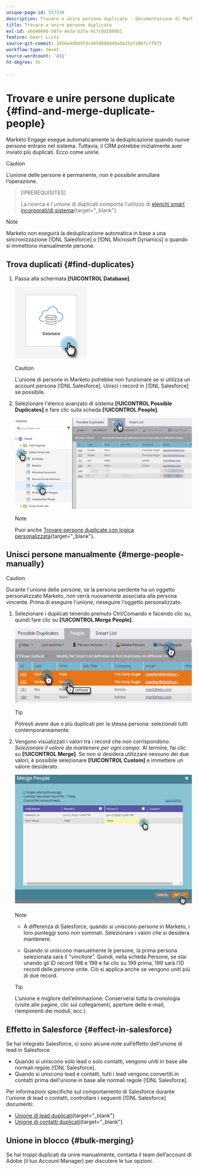 ```yaml
---
unique-page-id: 557339
description: Trovare e unire persone duplicate - Documentazione di Marketo - Documentazione del prodotto
title: Trovare e unire persone duplicate
exl-id: a6d46096-587a-4e3a-b37a-917c0d2098b1
feature: Smart Lists
source-git-commit: 3456e4d0d9fdcd4590884d9a5b15ef206fcff875
workflow-type: tm+mt
source-wordcount: '411'
ht-degree: 3%

---
```


# Trovare e unire persone duplicate {#find-and-merge-duplicate-people}

Marketo Engage esegue automaticamente la deduplicazione quando nuove persone entrano nel sistema. Tuttavia, il CRM potrebbe inizialmente aver inviato più duplicati. Ecco come unirle.

>[!CAUTION]
>
>L’unione delle persone è permanente, non è possibile annullare l’operazione.

>[!PREREQUISITES]
>
>La ricerca e l&#39;unione di duplicati comporta l&#39;utilizzo di [elenchi smart incorporati/di sistema](/help/marketo/product-docs/core-marketo-concepts/smart-lists-and-static-lists/using-smart-lists/use-built-in-system-smart-lists.md){target="_blank"}.

>[!NOTE]
>
>Marketo non eseguirà la deduplicazione automatica in base a una sincronizzazione [!DNL Salesforce] o [!DNL Microsoft Dynamics] o quando si immettono manualmente persone.

## Trova duplicati {#find-duplicates}

1. Passa alla schermata **[!UICONTROL Database]**.

   ![](assets/find-and-merge-duplicate-people-1.png)

   >[!CAUTION]
   >
   >L&#39;unione di persone in Marketo potrebbe non funzionare se si utilizza un account persona [!DNL Salesforce]. Unisci i record in [!DNL Salesforce] se possibile.

1. Selezionare l&#39;elenco avanzato di sistema **[!UICONTROL Possible Duplicates]** e fare clic sulla scheda **[!UICONTROL People]**.

   ![](assets/find-and-merge-duplicate-people-2.png)

   >[!NOTE]
   >
   >Puoi anche [Trovare persone duplicate con logica personalizzata](/help/marketo/product-docs/core-marketo-concepts/smart-lists-and-static-lists/managing-people-in-smart-lists/find-duplicate-people-with-custom-logic.md){target="_blank"}.

## Unisci persone manualmente {#merge-people-manually}

>[!CAUTION]
>
>Durante l&#39;unione delle persone, se la persona perdente ha un oggetto personalizzato Marketo, _non_ verrà nuovamente associata alla persona vincente. Prima di eseguire l&#39;unione, rieseguire l&#39;oggetto personalizzato.

1. Selezionare i duplicati tenendo premuto Ctrl/Comando e facendo clic su, quindi fare clic su **[!UICONTROL Merge People]**.

   ![](assets/find-and-merge-duplicate-people-3.png)

   >[!TIP]
   >
   >Potresti avere due o più duplicati per la stessa persona: selezionali tutti contemporaneamente.

1. Vengono visualizzati i valori tra i record che non corrispondono. _Selezionare il valore da mantenere per ogni campo_. Al termine, fai clic su **[!UICONTROL Merge]**. Se non si desidera utilizzare nessuno dei due valori, è possibile selezionare **[!UICONTROL Custom]** e immettere un valore desiderato.

   ![](assets/find-and-merge-duplicate-people-4.png)

   >[!NOTE]
   >
   >* A differenza di Salesforce, quando si uniscono persone in Marketo, i loro punteggi sono _non_ sommati. Selezionare i valori che si desidera mantenere.
   >
   >* Quando si uniscono manualmente le persone, la prima persona selezionata sarà il &quot;vincitore&quot;. Quindi, nella scheda Persone, se stai unendo gli ID record 198 e 199 e fai clic su 199 prima, 199 sarà l’ID record delle persone unite. Ciò si applica anche se vengono uniti più di due record.

   >[!TIP]
   >
   >L’unione è migliore dell’eliminazione. Conserverai tutta la cronologia (visite alle pagine, clic sui collegamenti, aperture delle e-mail, riempimenti dei moduli, ecc.).

## Effetto in Salesforce {#effect-in-salesforce}

Se hai integrato Salesforce, ci sono alcune note sull’effetto dell’unione di lead in Salesforce.

* Quando si uniscono solo lead o solo contatti, vengono uniti in base alle normali regole [!DNL Salesforce].
* Quando si uniscono lead e contatti, tutti i lead vengono convertiti in contatti prima dell&#39;unione in base alle normali regole [!DNL Salesforce].

Per informazioni specifiche sul comportamento di Salesforce durante l&#39;unione di lead o contatti, controllare i seguenti [!DNL Salesforce] documenti:

* [Unione di lead duplicati](https://help.salesforce.com/HTViewHelpDoc?id=leads_merge.htm&language=en_US){target="_blank"}
* [Unione di contatti duplicati](https://help.salesforce.com/HTViewHelpDoc?id=contacts_merge.htm&language=en_US){target="_blank"}

## Unione in blocco {#bulk-merging}

Se hai troppi duplicati da unire manualmente, contatta il team dell’account di Adobe (il tuo Account Manager) per discutere le tue opzioni.
